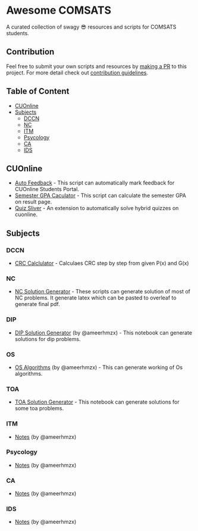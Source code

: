 # Awesome COMSATS

A curated collection of swagy 😎 resources and scripts for COMSATS students.

## Contribution

Feel free to submit your own scripts and resources by [making a PR](https://github.com/nmanumr/comsats-hack-pack/pulls/new) to this project. For more detail check out [contribution guidelines](https://github.com/nmanumr/comsats-hack-pack/blob/master/contributing.md).

## Table of Content

* [CUOnline](#cuonline)
* [Subjects](#subjects)
  * [DCCN](#dccn)
  * [NC](#nc)
  * [ITM](#itm)
  * [Psycology](#psycology)
  * [CA](#ca)
  * [IDS](#ids)

## CUOnline

* [Auto Feedback](https://gist.github.com/nmanumr/9037d9b3304f74d5515ff0af691ed850) - This script can automatically mark feedback for CUOnline Students Portal.
* [Semester GPA Caculator](https://gist.github.com/nmanumr/247b74ebbf378d9b9104bc68d344afc7#file-semestergpa-js) - This script can calculate the semester GPA on result page.
* [Quiz Sliver](https://github.com/nmanumr/quizsliver) - An extension to automatically solve hybrid quizzes on cuonline.

## Subjects

### DCCN

* [CRC Calclulator](https://asecuritysite.com/comms/crc_div) - Calculaes CRC step by step from given P(x) and G(x)

### NC

* [NC Solution Generator](https://github.com/nmanumr/comsats-scripts/tree/master/NC) - These scripts can generate solution of most of NC problems. It generate latex which can be pasted to overleaf to generate final pdf.

### DIP
* [DIP Solution Generator](https://github.com/nmanumr/comsats-scripts/tree/master/DIP) (by @ameerhmzx) - This notebook can generate solutions for dip problems.

### OS
* [OS Algorithms](https://github.com/nmanumr/comsats-scripts/tree/master/OS) (by @ameerhmzx) - This can generate working of Os algorithms.

### TOA
* [TOA Solution Generator](https://github.com/nmanumr/comsats-scripts/tree/master/TOA) - This notebook can generate solutions for some toa problems.

### ITM

* [Notes](https://www.ameerhmzx.com/university-notes/#/page/introduction%20to%20management) (by @ameerhmzx)

### Psycology

* [Notes](https://www.ameerhmzx.com/university-notes/#/page/psychology) (by @ameerhmzx)

### CA

* [Notes](https://www.ameerhmzx.com/university-notes/#/page/computer%20architecture) (by @ameerhmzx)

### IDS

* [Notes](https://www.ameerhmzx.com/university-notes/#/page/introduction%20to%20data%20science) (by @ameerhmzx)
